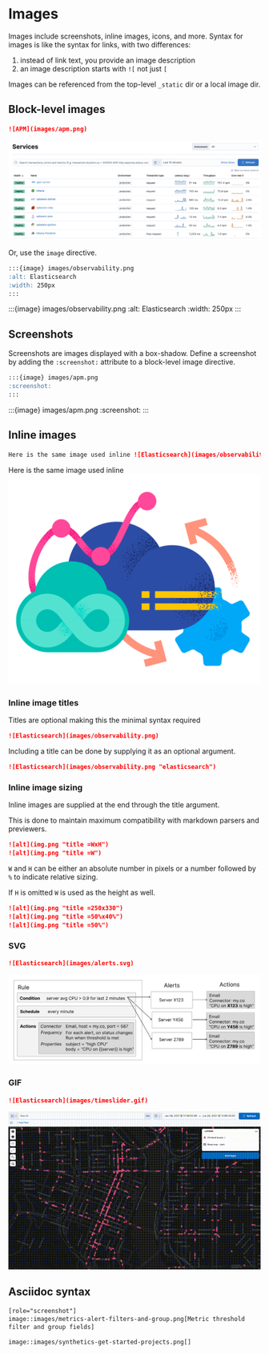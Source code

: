 # Images

Images include screenshots, inline images, icons, and more. Syntax for images is like the syntax for links, with two differences:
1. instead of link text, you provide an image description
2. an image description starts with `![` not just `[`

Images can be referenced from the top-level `_static` dir or a local image dir.

## Block-level images

```markdown
![APM](images/apm.png)
```

![APM](images/apm.png)

Or, use the `image` directive.

```markdown
:::{image} images/observability.png
:alt: Elasticsearch
:width: 250px
:::
```

:::{image} images/observability.png
:alt: Elasticsearch
:width: 250px
:::

## Screenshots

Screenshots are images displayed with a box-shadow. Define a screenshot by adding the `:screenshot:` attribute to a block-level image directive.

```markdown
:::{image} images/apm.png
:screenshot:
:::
```

:::{image} images/apm.png
:screenshot:
:::

## Inline images

```markdown
Here is the same image used inline ![Elasticsearch](images/observability.png "elasticsearch =50%x50%")
```

Here is the same image used inline ![Elasticsearch](images/observability.png "elasticsearch =50%x50%")


### Inline image titles

Titles are optional making this the minimal syntax required

```markdown
![Elasticsearch](images/observability.png)
```

Including a title can be done by supplying it as an optional argument.

```markdown
![Elasticsearch](images/observability.png "elasticsearch")
```

### Inline image sizing

Inline images are supplied at the end through the title argument.

This is done to maintain maximum compatibility with markdown parsers
and previewers. 

```markdown
![alt](img.png "title =WxH")
![alt](img.png "title =W")
```

`W` and `H` can be either an absolute number in pixels or a number followed by `%` to indicate relative sizing.

If `H` is omitted `W` is used as the height as well.

```markdown
![alt](img.png "title =250x330")
![alt](img.png "title =50%x40%")
![alt](img.png "title =50%")
```



### SVG 

```markdown
![Elasticsearch](images/alerts.svg)
```
![Elasticsearch](images/alerts.svg)

### GIF

```markdown
![Elasticsearch](images/timeslider.gif)
```
![Elasticsearch](images/timeslider.gif)


## Asciidoc syntax

```asciidoc
[role="screenshot"]
image::images/metrics-alert-filters-and-group.png[Metric threshold filter and group fields]
```

```asciidoc
image::images/synthetics-get-started-projects.png[]
```
